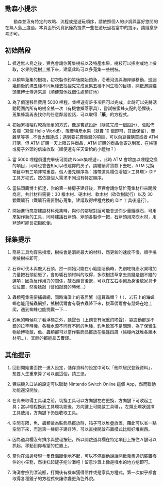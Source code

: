 ## 動森小提示

　　動森並沒有特定的攻略、流程或是遊玩順序，請依照個人的步調與喜好悠閒的在無人島上度過，本頁面所列資訊僅為提供一些在遊玩過程當中的提示，請隨意參考即可。

## 初始階段

1. 抵達無人島之後，狸克會請你蒐集樹枝以及特產水果，樹枝可以搖樹或地上撿取，水果則從樹上搖下來，建議此時可以多蒐集一些樹枝。

2. 以稍早蒐集的樹枝，初次製作釣竿後開始釣魚，沿著河流與海岸線移動，巡迴幾趟後釣滿五種不同魚種去找狸克完成蒐集五種不同生物的目標，開啟邀請貓頭鷹博士傅達來島（順便幫他找個住處預訂地）

3. 為了償還移居費用 5000 哩程，集哩遊有許多項目可以完成，此時可以先將活動範圍內所有的樹全搖一次（有機會掉落家具），嘗試被蜜蜂支配的恐懼後，蒐集蜂窩再去找你的任意鄰居說話，可以取得「**藥**」的方程式。

4. 初始累積哩程較為簡單的方式，像是嘗試設計（隨意完成一個設計）、張貼佈告欄（寫個 Hello World!）、販賣特產水果（就賣 10 個即可，其餘保留）、賣雜草等等…不會太難達成；遇到要花費鈴錢的項目，可以向豆狸購買或者 ATM 訂購，但 ATM 訂購一天上限五件商品，ATM 訂購的商品會寄送到家，在帳篷或房子外頭的信箱收取（順便還有任天堂給的小禮物？）

5. 當 5000 哩程償還完畢後可開啟 Nook集哩遊+，此時 ATM 會增加以哩程兌換的項目，同時也會告知可以改建你的房子，請繼續背貸款下去吧，ATM 兌換項目中有三項非常重要，個人優先順序為：攜帶道具欄位增加＞工具環＞ DIY 工具方程式，然依據個人需求不同沒有特定順序。

6. 當貓頭鷹博士抵達，你的第一棟房子建好後，豆狸會請你幫忙蒐集材料來開設商店，共計材料需要：30 根木材、硬木材、軟木材（砍砍樹就行）以及 30 顆鐵礦石（鐵礦石需要耐心蒐集，建議取得哩程兌換的 DIY 工具後進行）。

7. 開始進行商店建設材料蒐集時，與你的鄰居對話可能會送你少量鐵礦石，可用來製作新的工具，同時建議石斧頭、斧頭各製作一把，石斧頭用來砍木材，用斧頭可能會把樹砍倒。

## 採集提示

1. 簡易工具均容易損壞，樹枝會是消耗最大的材料，然更新的速度不慢，順手搖樹撿樹枝即可。

2. 石斧可伐木與敲大石頭，然一開始只能在小範圍活動時，先別吃特產水果增加力量把石頭給砸了，會影響石頭材料的取得，多砍樹拔草拿去賣錢是個不錯的選項；因為反作用力的關係，敲石頭會後退，可以在左右兩側及身後放家具卡住位置，然後猛敲（譬如敲錢的時候…）

3. 蟲類蒐集需要捕蟲網，同時海灘上的寄居蟹（這算蟲類？！）、岩石上的海蟑螂也能用捕蟲網抓，搖樹偶爾會有蓑衣蟲降下來，拔草偶爾會有鼠婦在地上爬，遇到蜘蛛也能挑戰一下…

4. 釣魚的時候除了看浮標之外，聽聲音（上鉤會有沉重的咚聲）、靠震動都是不錯的拉竿時機，各種水源不同有不同的魚種，釣魚致富不是問題，為了保留生物給博物館，魚、蟲類都可以當作裝飾品擺放在帳篷四周（帳棚內就堆各類木材吧…），其餘的都能拿去賣錢。

## 其他提示

1. 回到開始畫面按－進入設定，儲存資料的設定中可以「刪除居民登錄資料」，想要人生重來算了可以選這個，請三思。

2. 狸端機入口站的設定可以聯動 Nintendo Switch Online 這個 App，然而聯動功能還沒開放。

3. 在尚未取得工具環之前，切換工具可以方向鍵左右更換，方向鍵下可收起工具；當以哩程換到工具環功能後，方向鍵上可開啟工具環，，左類比環狀選擇工具使用，方向鍵下仍是收取工具。

4. 空間有限，魚、蟲類做為裝飾品擺放時，箱子可以堆疊放置，藉此可以省一點空間下來，而當第一棟房子建好時，可以直接開啟布置模式比較好堆東西。

5. 因為道具欄沒有排序與整理按鈕，所以開啟道具欄在特定項目上按住Ａ鍵可以抓起，移動到你希望的位置上。

6. 當你在海邊發現一隻蠢海鷗倒地不起，可以不停跟他說話開啟蒐集通訊裝置零件的小任務，然後扛起鏟子挖沙灘吧！留意沙灘上像是噴水的地方挖即可。

7. 海灘會撿到漂流瓶，打開後有機率獲得信件或是家具方程式，第一次似乎都會取得各種鏡子的方程式來讓你變更角色外貌。
